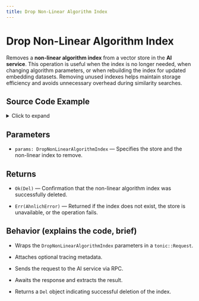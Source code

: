 ```yaml
---
title: Drop Non-Linear Algorithm Index
---
```


# Drop Non-Linear Algorithm Index

Removes a **non-linear algorithm index** from a vector store in the **AI service**. This operation is useful when the index is no longer needed, when changing algorithm parameters, or when rebuilding the index for updated embedding datasets. Removing unused indexes helps maintain storage efficiency and avoids unnecessary overhead during similarity searches.

## Source Code Example

<details>
  <summary>Click to expand</summary>

  ```rust
  use ahnlich_client_rs::ai::AiClient;
  use ahnlich_types::ai::query::DropNonLinearAlgorithmIndex;
  use ahnlich_types::algorithm::nonlinear::NonLinearAlgorithm;
  use tokio;


  #[tokio::main]
  async fn main() -> Result<(), Box<dyn std::error::Error>> {
      // Connect to AI server
      let client = AiClient::new("http://127.0.0.1:1370".to_string()).await?;


      // Set parameters for dropping the non-linear index
      let params = DropNonLinearAlgorithmIndex {
          store: "MyStore".to_string(),
          non_linear_indices: vec![NonLinearAlgorithm::KdTree as i32],
          error_if_not_exists: true, // do not error if the index doesn't exist
      };


      // Execute drop request
      let result = client
          .drop_non_linear_algorithm_index(params, None)
          .await?;
    
      println!("Dropped non-linear indices: {:?}", result);


      Ok(())
  }
  ```
</details>

## Parameters
* `params: DropNonLinearAlgorithmIndex` — Specifies the store and the non-linear index to remove.


## Returns
* `Ok(Del)` — Confirmation that the non-linear algorithm index was successfully deleted.

* `Err(AhnlichError)` — Returned if the index does not exist, the store is unavailable, or the operation fails.


## Behavior (explains the code, brief)
* Wraps the `DropNonLinearAlgorithmIndex` parameters in a `tonic::Request`.

* Attaches optional tracing metadata.

* Sends the request to the AI service via RPC.

* Awaits the response and extracts the result.

* Returns a `Del` object indicating successful deletion of the index.


